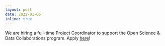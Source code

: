 ```yaml
---
layout: post
date: 2022-01-05
inline: true
---
```


We are hiring a full-time Project Coordinator to support the Open Science & Data Collaborations program. Apply [here](https://cmu.wd5.myworkdayjobs.com/CMU/job/Pittsburgh-PA/Project-Coordinator--Open-Science---Data-Collaboration---University-Libraries_2017278)! 
